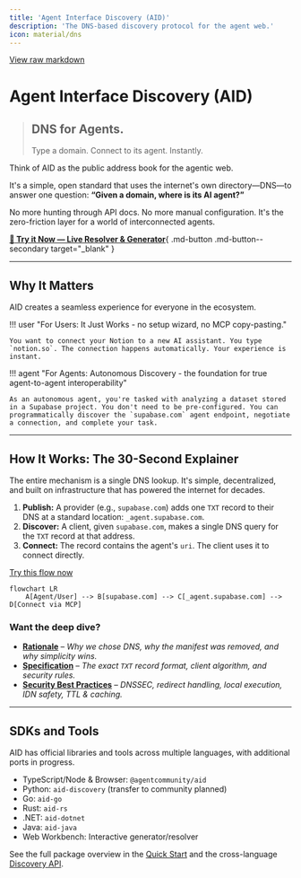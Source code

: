 ```yaml
---
title: 'Agent Interface Discovery (AID)'
description: 'The DNS-based discovery protocol for the agent web.'
icon: material/dns
---
```


[View raw markdown](https://github.com/agentcommunity/agent-interface-discovery/raw/main/packages/docs/specification.md)

# Agent Interface Discovery (AID)

> ## DNS for Agents.
>
> Type a domain. Connect to its agent. Instantly.

Think of AID as the public address book for the agentic web.

It's a simple, open standard that uses the internet's own directory—DNS—to answer one question: **“Given a domain, where is its AI agent?”**

No more hunting through API docs. No more manual configuration. It's the zero-friction layer for a world of interconnected agents.

[**:rocket: Try it Now — Live Resolver & Generator**](https://aid.agentcommunity.org/workbench){ .md-button .md-button--secondary target="\_blank" }

---

## Why It Matters

AID creates a seamless experience for everyone in the ecosystem.

!!! user "For Users: It Just Works - no setup wizard, no MCP copy-pasting."

    You want to connect your Notion to a new AI assistant. You type `notion.so`. The connection happens automatically. Your experience is instant.

!!! agent "For Agents: Autonomous Discovery - the foundation for true agent-to-agent interoperability"

    As an autonomous agent, you're tasked with analyzing a dataset stored in a Supabase project. You don't need to be pre-configured. You can programmatically discover the `supabase.com` agent endpoint, negotiate a connection, and complete your task.

---

## How It Works: The 30-Second Explainer

The entire mechanism is a single DNS lookup. It's simple, decentralized, and built on infrastructure that has powered the internet for decades.

1.  **Publish:** A provider (e.g., `supabase.com`) adds one `TXT` record to their DNS at a standard location: `_agent.supabase.com`.
2.  **Discover:** A client, given `supabase.com`, makes a single DNS query for the `TXT` record at that address.
3.  **Connect:** The record contains the agent's `uri`. The client uses it to connect directly.

[Try this flow now](aid.agentcommunity.org/workbench)

```mermaid
flowchart LR
    A[Agent/User] --> B[supabase.com] --> C[_agent.supabase.com] --> D[Connect via MCP]
```

### Want the deep dive?

- [**Rationale**](rationale.md) – _Why we chose DNS, why the manifest was removed, and why simplicity wins._
- [**Specification**](specification.md) – _The exact `TXT` record format, client algorithm, and security rules._
- [**Security Best Practices**](security.md) – _DNSSEC, redirect handling, local execution, IDN safety, TTL & caching._

---

## SDKs and Tools

AID has official libraries and tools across multiple languages, with additional ports in progress.

- TypeScript/Node & Browser: `@agentcommunity/aid`
- Python: `aid-discovery` (transfer to community planned)
- Go: `aid-go`
- Rust: `aid-rs`
- .NET: `aid-dotnet`
- Java: `aid-java`
- Web Workbench: Interactive generator/resolver

See the full package overview in the [Quick Start](quickstart/index.md#package-overview) and the cross-language [Discovery API](Reference/discovery_api.md).
